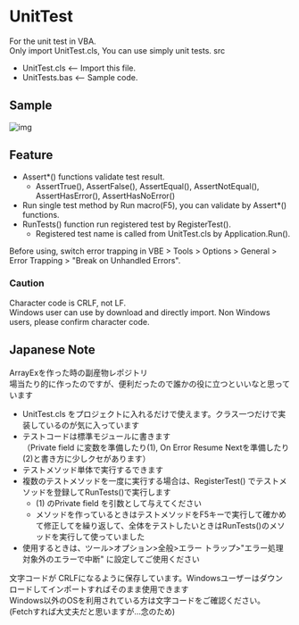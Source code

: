 # UnitTest
For the unit test in VBA.  
Only import UnitTest.cls, You can use simply unit tests.
src
 - UnitTest.cls  <-- Import this file.
 - UnitTests.bas <-- Sample code.

## Sample
![img](https://github.com/yyukki5/UnitTest/assets/136491951/a21f2b28-3da7-4683-8973-899eff5d83e4)

## Feature
 - Assert*() functions validate test result.
    - AssertTrue(), AssertFalse(), AssertEqual(), AssertNotEqual(), AssertHasError(), AssertHasNoError()
 - Run single test method by Run macro(F5), you can validate by Assert*() functions.
 - RunTests() function run registered test by RegisterTest().
    - Registered test name is called from UnitTest.cls by Application.Run().

Before using, switch error trapping in VBE > Tools > Options > General > Error Trapping > "Break on Unhandled Errors".

### Caution
Character code is CRLF, not LF.  
Windows user can use by download and directly import. Non Windows users, please confirm character code.


## Japanese Note
ArrayExを作った時の副産物レポジトリ  
場当たり的に作ったのですが、便利だったので誰かの役に立つといいなと思っています  

 - UnitTest.cls をプロジェクトに入れるだけで使えます。クラス一つだけで実装しているのが気に入っています  
 - テストコードは標準モジュールに書きます  
 （Private field に変数を準備したり(1), On Error Resume Nextを準備したり(2)と書き方に少しクセがあります）  
 - テストメソッド単体で実行するできます
 - 複数のテストメソッドを一度に実行する場合は、RegisterTest() でテストメソッドを登録してRunTests()で実行します
    - (1) のPrivate field を引数として与えてください
    - メソッドを作っているときはテストメソッドをF5キーで実行して確かめて修正してを繰り返して、全体をテストしたいときはRunTests()のメソッドを実行して使っていました
 - 使用するときは、ツール>オプション>全般>エラー トラップ>"エラー処理対象外のエラーで中断" に設定してご使用ください

 文字コードが CRLFになるように保存しています。Windowsユーザーはダウンロードしてインポートすればそのまま使用できます  
 Windows以外のOSを利用されている方は文字コードをご確認ください。  
 (Fetchすれば大丈夫だと思いますが...念のため)
